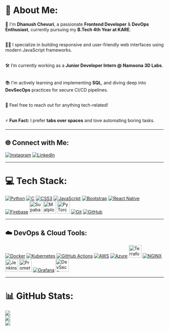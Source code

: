 # 💫 About Me:
🚀 I'm **Dhanush Chevuri**, a passionate **Frontend Developer** & **DevOps Enthusiast**, currently pursuing my **B.Tech 4th Year at KARE**.<br><br>

👨‍💻 I specialize in building responsive and user-friendly web interfaces using modern JavaScript frameworks.<br><br>

🛠️ I’m currently working as a **Junior Developer Intern @ Namoona 3D Labs**.<br><br>

📚 I'm actively learning and implementing **SQL**, and diving deep into **DevSecOps** practices for secure CI/CD pipelines.<br><br>

💬 Feel free to reach out for anything tech-related!<br><br>

⚡ **Fun Fact:** I prefer **tabs over spaces** and love automating boring tasks.

---

## 🌐 Connect with Me:
[![Instagram](https://img.icons8.com/color/48/000000/instagram-new--v1.png)](https://instagram.com/damn_itx.dhanush_) 
[![LinkedIn](https://img.icons8.com/color/48/000000/linkedin.png)](https://in.linkedin.com/in/dhanush-chevuri-48669a2a3) 

---

# 💻 Tech Stack:

<p align="left">
  <a href="https://www.python.org" target="_blank"><img src="https://img.icons8.com/color/48/000000/python--v1.png" alt="Python"/></a>
  <a href="https://devdocs.io/c/" target="_blank"><img src="https://img.icons8.com/color/48/000000/c-programming.png" alt="C"/></a>
  <a href="https://developer.mozilla.org/en-US/docs/Web/CSS" target="_blank"><img src="https://img.icons8.com/color/48/000000/css3.png" alt="CSS3"/></a>
  <a href="https://developer.mozilla.org/en-US/docs/Web/JavaScript" target="_blank"><img src="https://img.icons8.com/color/48/000000/javascript--v1.png" alt="JavaScript"/></a>
  <a href="https://getbootstrap.com/" target="_blank"><img src="https://img.icons8.com/color/48/000000/bootstrap.png" alt="Bootstrap"/></a>
  <a href="https://reactnative.dev/" target="_blank"><img src="https://img.icons8.com/ultraviolet/48/000000/react--v1.png" alt="React Native"/></a>
  <a href="https://firebase.google.com/" target="_blank"><img src="https://img.icons8.com/color/48/000000/firebase.png" alt="Firebase"/></a>
  <a href="https://supabase.com/" target="_blank"><img src="https://seeklogo.com/images/S/supabase-logo-DCC676FFE2-seeklogo.com.png" alt="Supabase" width="40"/></a>
  <a href="https://matplotlib.org/" target="_blank"><img src="https://matplotlib.org/_static/logo2_compressed.svg" alt="Matplotlib" width="40"/></a>
  <a href="https://pytorch.org/" target="_blank"><img src="https://upload.wikimedia.org/wikipedia/commons/9/96/Pytorch_logo.png" alt="PyTorch" width="40"/></a>
  <a href="https://git-scm.com/" target="_blank"><img src="https://img.icons8.com/color/48/000000/git.png" alt="Git"/></a>
  <a href="https://github.com/" target="_blank"><img src="https://img.icons8.com/ios-glyphs/48/000000/github.png" alt="GitHub"/></a>
</p>

---

## ☁️ DevOps & Cloud Tools:

<p align="left">
  <a href="https://www.docker.com/" target="_blank"><img src="https://img.icons8.com/color/48/000000/docker.png" alt="Docker"/></a>
  <a href="https://kubernetes.io/" target="_blank"><img src="https://img.icons8.com/color/48/000000/kubernetes.png" alt="Kubernetes"/></a>
  <a href="https://github.com/features/actions" target="_blank"><img src="https://img.icons8.com/color/48/000000/github.png" alt="GitHub Actions"/></a>
  <a href="https://aws.amazon.com/" target="_blank"><img src="https://img.icons8.com/color/48/000000/amazon-web-services.png" alt="AWS"/></a>
  <a href="https://azure.microsoft.com/" target="_blank"><img src="https://img.icons8.com/color/48/000000/microsoft-azure.png" alt="Azure"/></a>
  <a href="https://www.terraform.io/" target="_blank"><img src="https://www.datocms-assets.com/2885/1620155116-brandhcterraformverticalcolor.svg" alt="Terraform" width="40"/></a>
  <a href="https://www.nginx.com/" target="_blank"><img src="https://img.icons8.com/color/48/000000/nginx.png" alt="NGINX"/></a>
  <a href="https://www.jenkins.io/" target="_blank"><img src="https://www.jenkins.io/images/logos/jenkins/jenkins.svg" alt="Jenkins" width="40"/></a>
  <a href="https://prometheus.io/" target="_blank"><img src="https://upload.wikimedia.org/wikipedia/commons/3/38/Prometheus_software_logo.svg" alt="Prometheus" width="40"/></a>
  <a href="https://grafana.com/" target="_blank"><img src="https://img.icons8.com/color/48/000000/grafana.png" alt="Grafana"/></a>
  <a href="#" target="_blank"><img src="https://img.icons8.com/external-flatart-icons-flat-flatarticons/64/external-cyber-security-cyber-security-flatart-icons-flat-flatarticons.png" alt="DevSecOps" width="42"/></a>
</p>

---

# 📊 GitHub Stats:

![](https://github-readme-stats.vercel.app/api?username=dhanush-chevuri&theme=dark&hide_border=false&include_all_commits=false&count_private=false)<br/>
![](https://github-readme-streak-stats.herokuapp.com/?user=dhanush-chevuri&theme=dark&hide_border=false)<br/>
![](https://github-readme-stats.vercel.app/api/top-langs/?username=dhanush-chevuri&theme=dark&hide_border=false&include_all_commits=false&count_private=false&layout=compact)

<!-- Proudly created with GPRM ( https://gprm.itsvg.in ) -->
